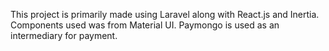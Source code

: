 This project is primarily made using Laravel along with React.js and Inertia. Components used was from Material UI. Paymongo is used as an intermediary for payment.
